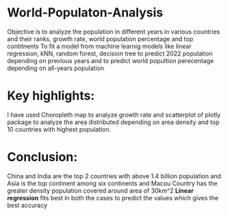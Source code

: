 # World-Populaton-Analysis
Objective is to analyze the population in different years in various countries and their ranks, growth rate, world population percentage and top contitnents
To fit a model from machine learnig models like linear regression, kNN, random forest, decision tree to predict 2022 population depending on previous years and to predict world popultion perecentage depending on all-years population 
# Key highlights:
I have used Choropleth map to analyze growth rate and scatterplot of plotly package to analyze the area distributed depending on area density and top 10 countries with highest population.
# Conclusion:
China and India are the top 2 countries with above 1.4 billion population and Asia is the top continent among six continents and Macou Country has the greater density population covered around area of 30km^2 
**Linear regression** fits best in both the cases to predict the values which gives the best accuracy
